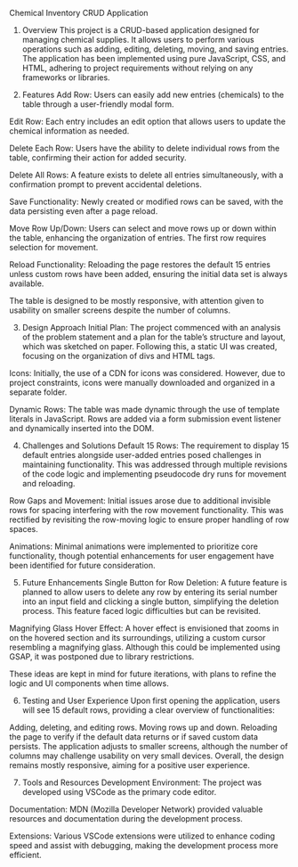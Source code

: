 Chemical Inventory CRUD Application

1. Overview
   This project is a CRUD-based application designed for managing chemical supplies. It allows users to perform various operations such as adding, editing, deleting, moving, and saving entries. The application has been implemented using pure JavaScript, CSS, and HTML, adhering to project requirements without relying on any frameworks or libraries.

2. Features
   Add Row: Users can easily add new entries (chemicals) to the table through a user-friendly modal form.

Edit Row: Each entry includes an edit option that allows users to update the chemical information as needed.

Delete Each Row: Users have the ability to delete individual rows from the table, confirming their action for added security.

Delete All Rows: A feature exists to delete all entries simultaneously, with a confirmation prompt to prevent accidental deletions.

Save Functionality: Newly created or modified rows can be saved, with the data persisting even after a page reload.

Move Row Up/Down: Users can select and move rows up or down within the table, enhancing the organization of entries. The first row requires selection for movement.

Reload Functionality: Reloading the page restores the default 15 entries unless custom rows have been added, ensuring the initial data set is always available.

The table is designed to be mostly responsive, with attention given to usability on smaller screens despite the number of columns.

3. Design Approach
   Initial Plan: The project commenced with an analysis of the problem statement and a plan for the table’s structure and layout, which was sketched on paper. Following this, a static UI was created, focusing on the organization of divs and HTML tags.

Icons: Initially, the use of a CDN for icons was considered. However, due to project constraints, icons were manually downloaded and organized in a separate folder.

Dynamic Rows: The table was made dynamic through the use of template literals in JavaScript. Rows are added via a form submission event listener and dynamically inserted into the DOM.

4. Challenges and Solutions
   Default 15 Rows: The requirement to display 15 default entries alongside user-added entries posed challenges in maintaining functionality. This was addressed through multiple revisions of the code logic and implementing pseudocode dry runs for movement and reloading.

Row Gaps and Movement: Initial issues arose due to additional invisible rows for spacing interfering with the row movement functionality. This was rectified by revisiting the row-moving logic to ensure proper handling of row spaces.

Animations: Minimal animations were implemented to prioritize core functionality, though potential enhancements for user engagement have been identified for future consideration.

5. Future Enhancements
   Single Button for Row Deletion: A future feature is planned to allow users to delete any row by entering its serial number into an input field and clicking a single button, simplifying the deletion process. This feature faced logic difficulties but can be revisited.

Magnifying Glass Hover Effect: A hover effect is envisioned that zooms in on the hovered section and its surroundings, utilizing a custom cursor resembling a magnifying glass. Although this could be implemented using GSAP, it was postponed due to library restrictions.

These ideas are kept in mind for future iterations, with plans to refine the logic and UI components when time allows.

6. Testing and User Experience
   Upon first opening the application, users will see 15 default rows, providing a clear overview of functionalities:

Adding, deleting, and editing rows.
Moving rows up and down.
Reloading the page to verify if the default data returns or if saved custom data persists.
The application adjusts to smaller screens, although the number of columns may challenge usability on very small devices. Overall, the design remains mostly responsive, aiming for a positive user experience.

7. Tools and Resources
   Development Environment: The project was developed using VSCode as the primary code editor.

Documentation: MDN (Mozilla Developer Network) provided valuable resources and documentation during the development process.

Extensions: Various VSCode extensions were utilized to enhance coding speed and assist with debugging, making the development process more efficient.
